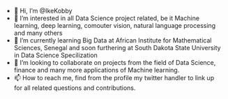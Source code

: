 - 👋 Hi, I’m @IkeKobby
- 👀 I’m interested in all Data Science project related, be it Machine learning, deep learning, comouter vision, natural language processing and many others
- 🌱 I’m currently learning Big Data at African Institute for Mathematical Sciences, Senegal and soon furthering at 
South Dakota State University in Data Science Specilization
- 💞️ I’m looking to collaborate on projects from the field of Data Science, finance and many more applications of Machine learning.
- 📫 How to reach me, find from the profile my twitter handler to link up for all related questions and contributions.

<!---
IkeKobby/IkeKobby is a ✨ special ✨ repository because its `README.md` (this file) appears on your GitHub profile.
You can click the Preview link to take a look at your changes.
--->
